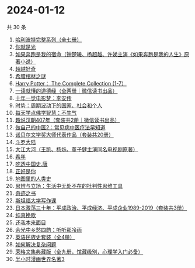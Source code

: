 # 2024-01-12

共 30 条

<!-- BEGIN WEREAD -->
<!-- 最后更新时间 2024-01-12 16:08:40 +0800 -->
1. [哈利波特完整系列（全七册）](https://weread.qq.com/web/bookDetail/88a322005cba2388ae991a5)
1. [你就是光](https://weread.qq.com/web/bookDetail/43032d60813ab8728g0198d7)
1. [如果奔跑是我的宿命（钟楚曦、杨超越、许娣主演《如果奔跑是我的人生》原著小说）](https://weread.qq.com/web/bookDetail/06a32ed07219ac5f06a382b)
1. [超越好奇](https://weread.qq.com/web/bookDetail/1d132f10813ab7be1g0165d4)
1. [希腊棺材之谜](https://weread.qq.com/web/bookDetail/2a632390813ab8730g01886c)
1. [Harry Potter： The Complete Collection (1-7）](https://weread.qq.com/web/bookDetail/01d325405cbb8401d6c93d0)
1. [一读就懂的道德经（全两册｜微信读书出品）](https://weread.qq.com/web/bookDetail/a1232c40813ab871eg018128)
1. [十年一觉电影梦：李安传](https://weread.qq.com/web/bookDetail/6d532d50719892926d5cde4)
1. [时势：周期波动下的国家、社会和个人](https://weread.qq.com/web/bookDetail/95332ad0813ab8705g016ce7)
1. [每天学点佛学智慧：不生气](https://weread.qq.com/web/bookDetail/58f326705b16c958f0569cd)
1. [趣说汉朝407年（套装共2册｜微信读书出品）](https://weread.qq.com/web/bookDetail/df232e40813ab8717g01816e)
1. [做自己的中医2：常见病中医疗法早知道](https://weread.qq.com/web/bookDetail/c41328c0813ab803fg0176d6)
1. [诺贝尔文学奖大师代表作品（套装共20册）](https://weread.qq.com/web/bookDetail/73b32570716b19c173b173b)
1. [斗罗大陆](https://weread.qq.com/web/bookDetail/3f832f105724353f8a62cda)
1. [大江大河（王凯、杨烁、董子健主演同名电视剧原著）](https://weread.qq.com/web/bookDetail/92f32a305e03ce92f070017)
1. [希年](https://weread.qq.com/web/bookDetail/fd632050813ab8430g01229e)
1. [吃透中国史.唐](https://weread.qq.com/web/bookDetail/fb5322f0813ab7ab6g019064)
1. [正好是你](https://weread.qq.com/web/bookDetail/e9b328a0813ab7be5g018148)
1. [地图里的人类史](https://weread.qq.com/web/bookDetail/72a32890813ab86cbg010d23)
1. [思辨与立场：生活中无处不在的批判性思维工具](https://weread.qq.com/web/bookDetail/5c53218071c437db5c5121d)
1. [奇迹之书](https://weread.qq.com/web/bookDetail/dea326f05e0492deab8350f)
1. [斯坦福大学写作课](https://weread.qq.com/web/bookDetail/18d32070813ab8315g011866)
1. [日本激荡三十年：平成政治、平成经济、平成企业1989-2019（套装共3册）](https://weread.qq.com/web/bookDetail/d38324f0813ab6d8fg0112ba)
1. [纯真挽歌](https://weread.qq.com/web/bookDetail/5f732050813ab8444g015d02)
1. [还我本来面目](https://weread.qq.com/web/bookDetail/7ee326d071c9d69f7eede5a)
1. [余光中乡愁四韵：听听那冷雨](https://weread.qq.com/web/bookDetail/afe32720813ab7ab6g015c93)
1. [英语民族史套装（全4册）](https://weread.qq.com/web/bookDetail/f68321c0813ab6c6ag018963)
1. [如何解决复杂问题](https://weread.qq.com/web/bookDetail/6f9321a07231c7dd6f9c4f6)
1. [荣格文集典藏版（全九册，馆藏级别，心理学入门必备）](https://weread.qq.com/web/bookDetail/100328a0813ab694bg0160c7)
1. [半小时漫画世界名著3](https://weread.qq.com/web/bookDetail/d4a32840813ab777dg011f08)
<!-- END WEREAD -->